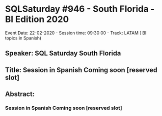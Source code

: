 # SQLSaturday #946 - South Florida - BI Edition 2020
Event Date: 22-02-2020 - Session time: 09:30:00 - Track: LATAM ( BI topics in Spanish)
## Speaker: SQL Saturday South Florida
## Title: Session in Spanish Coming soon [reserved slot]
## Abstract:
### Session in Spanish Coming soon [reserved slot]
